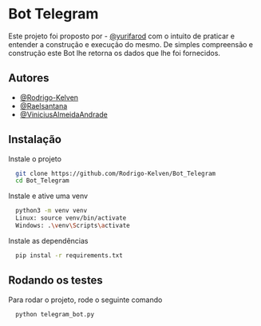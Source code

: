 
# Bot Telegram

Este projeto foi proposto por - [@yurifarod](https://github.com/yurifarod) com o intuito de praticar e entender a construção e execução do mesmo.
De simples compreensão e construção este Bot lhe retorna os dados que lhe foi fornecidos.

## Autores

- [@Rodrigo-Kelven](https://github.com/Rodrigo-Kelven)
- [@Raelsantana](https://github.com/Raelsantana)
- [@ViniciusAlmeidaAndrade](https://github.com/ViniciusAlmeidaAndrade)


## Instalação

Instale o projeto

```bash
  git clone https://github.com/Rodrigo-Kelven/Bot_Telegram
  cd Bot_Telegram
```
Instale e ative uma venv 

```bash
  python3 -m venv venv
  Linux: source venv/bin/activate
  Windows: .\venv\Scripts\activate 
```
Instale as dependências

```bash
  pip instal -r requirements.txt
```
## Rodando os testes

Para rodar o projeto, rode o seguinte comando

```bash
  python telegram_bot.py
```
